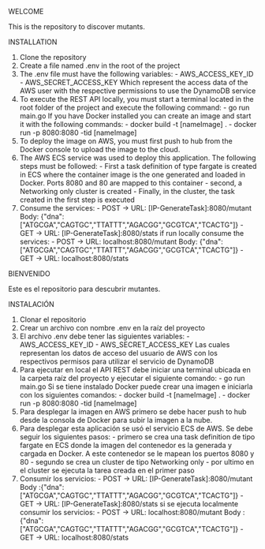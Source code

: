 WELCOME

This is the repository to discover mutants.

INSTALLATION

1. Clone the repository
2. Create a file named .env in the root of the project
3. The .env file must have the following variables:
        - AWS_ACCESS_KEY_ID
        - AWS_SECRET_ACCESS_KEY
Which represent the access data of the AWS user with the respective permissions to use the DynamoDB service
4. To execute the REST API locally, you must start a terminal located in the root folder of the project and execute the following command:
        - go run main.go
If you have Docker installed you can create an image and start it with the following commands:
        - docker build -t [nameImage] .
        - docker run -p 8080:8080 -tid [nameImage]
5. To deploy the image on AWS, you must first push to hub from the Docker console to upload the image to the cloud.
6. The AWS ECS service was used to deploy this application. The following steps must be followed:
        - First a task definition of type fargate is created in ECS where the container image is the one generated and loaded in Docker. Ports 8080 and 80 are mapped to this container
        - second, a Networking only cluster is created
        - Finally, in the cluster, the task created in the first step is executed
7. Consume the services:
        - POST -> URL: [IP-GenerateTask]:8080/mutant
                  Body: {"dna": ["ATGCGA","CAGTGC","TTATTT","AGACGG","GCGTCA","TCACTG"]}
        - GET -> URL: [IP-GenerateTask]:8080/stats
if run locally consume the services:
        - POST -> URL: localhost:8080/mutant
                  Body: {"dna": ["ATGCGA","CAGTGC","TTATTT","AGACGG","GCGTCA","TCACTG"]}
        - GET -> URL: localhost:8080/stats


BIENVENIDO

Este es el repositorio para descubrir mutantes.

INSTALACIÓN

1. Clonar el repositorio
2. Crear un archivo con nombre .env en la raíz del proyecto 
3. El archivo .env debe tener las siguientes variables:
        - AWS_ACCESS_KEY_ID
        - AWS_SECRET_ACCESS_KEY
Las cuales representan los datos de acceso del usuario de AWS con los respectivos permisos para utilizar el servicio de DynamoDB
4. Para ejecutar en local el API REST debe iniciar una terminal ubicada en la carpeta raíz del proyecto y ejecutar el siguiente comando:
        - go run main.go
Si se tiene instalado Docker puede crear una imagen e iniciarla con los siguientes comandos:
        - docker build -t [nameImage] .
        - docker run -p 8080:8080 -tid [nameImage]
5. Para desplegar la imagen en AWS primero se debe hacer push to hub desde la consola de Docker para subir la imagen a la nube.
6. Para desplegar esta aplicación se usó el servicio ECS de AWS. Se debe seguir los siguientes pasos:
        - primero se crea una task definition de tipo fargate en ECS donde la imagen del contenedor es la generada y cargada en Docker. A este contenedor se le mapean los puertos 8080 y 80
        - segundo se crea un cluster de tipo Networking only
        - por ultimo en el cluster se ejecuta la tarea creada en el primer paso
7. Consumir los servicios:
        - POST -> URL: [IP-GenerateTask]:8080/mutant 
                  Body :{"dna":["ATGCGA","CAGTGC","TTATTT","AGACGG","GCGTCA","TCACTG"]}
        - GET -> URL: [IP-GenerateTask]:8080/stats
si se ejecuta localmente consumir los servicios:
        - POST -> URL: localhost:8080/mutant 
                  Body :{"dna":["ATGCGA","CAGTGC","TTATTT","AGACGG","GCGTCA","TCACTG"]}
        - GET -> URL: localhost:8080/stats
